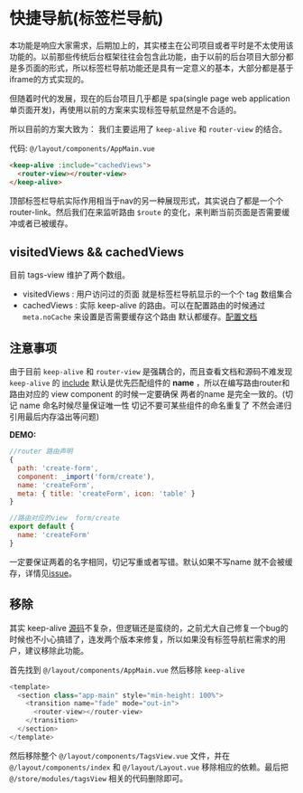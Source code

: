 # 快捷导航(标签栏导航)

本功能是响应大家需求，后期加上的，其实楼主在公司项目或者平时是不太使用该功能的。以前那些传统后台框架往往会包含此功能，由于以前的后台项目大部分都是多页面的形式，所以标签栏导航功能还是具有一定意义的基本，大部分都是基于iframe的方式实现的。

但随着时代的发展，现在的后台项目几乎都是 spa(single page web application 单页面开发)，再使用以前的方案来实现标签导航显然是不合适的。

所以目前的方案大致为：
我们主要运用了 `keep-alive` 和 `router-view` 的结合。

代码: `@/layout/components/AppMain.vue `

```html
<keep-alive :include="cachedViews">
  <router-view></router-view>
</keep-alive>
```

顶部标签栏导航实际作用相当于nav的另一种展现形式，其实说白了都是一个个router-link。然后我们在来监听路由 `$route` 的变化，来判断当前页面是否需要缓冲或者已被缓存。

## visitedViews && cachedViews
目前 tags-view 维护了两个数组。
- visitedViews : 用户访问过的页面 就是标签栏导航显示的一个个 tag 数组集合
- cachedViews : 实际 keep-alive 的路由。可以在配置路由的时候通过 `meta.noCache` 来设置是否需要缓存这个路由 默认都缓存。[配置文档](router-and-nav)

## 注意事项
由于目前 `keep-alive` 和 `router-view` 是强耦合的，而且查看文档和源码不难发现 `keep-alive` 的 [include](https://cn.vuejs.org/v2/api/#keep-alive) 默认是优先匹配组件的 **name** ，所以在编写路由router和路由对应的 view component 的时候一定要确保 两者的name 是完全一致的。(切记 name 命名时候尽量保证唯一性 切记不要可某些组件的命名重复了 不然会递归引用最后内存溢出等问题)

**DEMO:**
```js
//router 路由声明
{
  path: 'create-form',
  component: _import('form/create'),
  name: 'createForm',
  meta: { title: 'createForm', icon: 'table' }
}
```

```js
//路由对应的view  form/create
export default {
  name: 'createForm'
}
```

一定要保证两着的名字相同，切记写重或者写错。默认如果不写name 就不会被缓存，详情见[issue](https://github.com/vuejs/vue/issues/6938#issuecomment-345728620)。

## 移除
其实 keep-alive [源码](https://github.com/vuejs/vue/blob/dev/src/core/components/keep-alive.js)不复杂，但逻辑还是蛮绕的，之前尤大自己修复一个bug的时候也不小心搞错了，连发两个版本来修复，所以如果没有标签导航栏需求的用户，建议移除此功能。

首先找到 `@/layout/components/AppMain.vue` 然后移除 `keep-alive`
```js
<template>
  <section class="app-main" style="min-height: 100%">
    <transition name="fade" mode="out-in">
      <router-view></router-view>
    </transition>
  </section>
</template>
```

然后移除整个 `@/layout/components/TagsView.vue` 文件，并在`@/layout/components/index` 和 `@/layout/Layout.vue` 移除相应的依赖。最后把 `@/store/modules/tagsView` 相关的代码删除即可。

